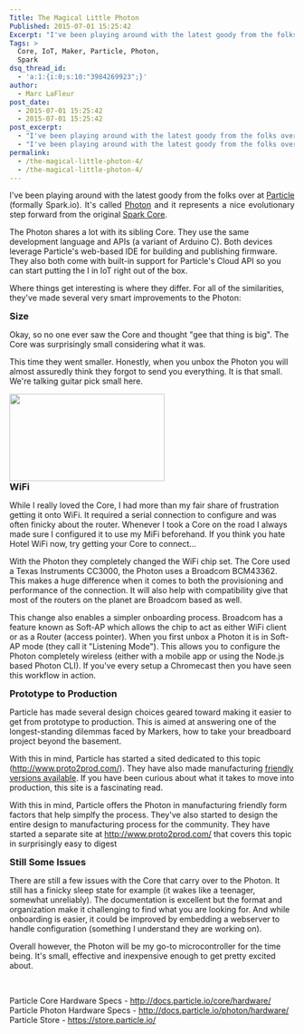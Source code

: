 ```yaml
---
Title: The Magical Little Photon
Published: 2015-07-01 15:25:42
Excerpt: "I've been playing around with the latest goody from the folks over at Particle and it just became my go-to microcontroller. "
Tags: >
  Core, IoT, Maker, Particle, Photon,
  Spark
dsq_thread_id:
  - 'a:1:{i:0;s:10:"3984269923";}'
author:
  - Marc LaFleur
post_date:
  - 2015-07-01 15:25:42
  - 2015-07-01 15:25:42
post_excerpt:
  - "I've been playing around with the latest goody from the folks over at Particle and it just became my go-to microcontroller. "
  - "I've been playing around with the latest goody from the folks over at Particle and it just became my go-to microcontroller. "
permalink:
  - /the-magical-little-photon-4/
  - /the-magical-little-photon-4/
---
```

<p style="text-align: justify;">I've been playing around with the latest goody from the folks over at <a href="http://www.particle.io">Particle</a> (formally Spark.io). It's called <a href="http://www.particle.io/prototype#photon">Photon</a> and it represents a nice evolutionary step forward from the original <a href="http://www.particle.io/prototype#spark-core">Spark Core</a>.</p>

The Photon shares a lot with its sibling Core. They use the same development language and APIs (a variant of Arduino C). Both devices leverage Particle's web-based IDE for building and publishing firmware. They also both come with built-in support for Particle's Cloud API so you can start putting the I in IoT right out of the box.

Where things get interesting is where they differ. For all of the similarities, they've made several very smart improvements to the Photon:

<h3 style="margin-top: inherit; margin-bottom: inherit;">Size</h3>

Okay, so no one ever saw the Core and thought "gee that thing is big". The Core was surprisingly small considering what it was.

This time they went smaller. Honestly, when you unbox the Photon you will almost assuredly think they forgot to send you everything. It is that small. We're talking guitar pick small here.

<img class=" aligncenter" src="http://massivescale.azurewebsites.net/wp-content/uploads/imported-onenote-images/onenote-556b689479d059.58650877.jpeg" alt="" width="273.5" height="154" data-src-type="image/jpeg" data-fullres-src="https://www.onenote.com/api/v1.0/resources/0-5de5296c86124e249a7f6f70a87ff4bd!1-9038EB8999860402!1315501/$value" data-fullres-src-type="image/jpeg" />

<h3 style="margin-top: inherit; margin-bottom: inherit;">WiFi</h3>

While I really loved the Core, I had more than my fair share of frustration getting it onto WiFi. It required a serial connection to configure and was often finicky about the router. Whenever I took a Core on the road I always made sure I configured it to use my MiFi beforehand. If you think you hate Hotel WiFi now, try getting your Core to connect…

With the Photon they completely changed the WiFi chip set. The Core used a Texas Instruments CC3000, the Photon uses a Broadcom BCM43362. This makes a huge difference when it comes to both the provisioning and performance of the connection. It will also help with compatibility give that most of the routers on the planet are Broadcom based as well.

This change also enables a simpler onboarding process. Broadcom has a feature known as Soft-AP which allows the chip to act as either WiFi client or as a Router (access pointer). When you first unbox a Photon it is in Soft-AP mode (they call it "Listening Mode"). This allows you to configure the Photon completely wireless (either with a mobile app or using the Node.js based Photon CLI). If you've every setup a Chromecast then you have seen this workflow in action.

<h3 style="margin-top: inherit; margin-bottom: inherit;">Prototype to Production</h3>

Particle has made several design choices geared toward making it easier to get from prototype to production. This is aimed at answering one of the longest-standing dilemmas faced by Markers, how to take your breadboard project beyond the basement.

With this in mind, Particle has started a sited dedicated to this topic (<a href="http://www.proto2prod.com/">http://www.proto2prod.com/</a>). They have also made manufacturing <a href="https://www.particle.io/prototype#p0-and-p1">friendly versions available</a>. If you have been curious about what it takes to move into production, this site is a fascinating read.

With this in mind, Particle offers the Photon in manufacturing friendly form factors that help simplfy the process. They've also started to design the entire design to manufacturing process for the community. They have started a separate site at <a href="http://www.proto2prod.com/">http://www.proto2prod.com/</a> that covers this topic in surprisingly easy to digest

<h3 style="margin-top: inherit; margin-bottom: inherit;">Still Some Issues</h3>

There are still a few issues with the Core that carry over to the Photon. It still has a finicky sleep state for example (it wakes like a teenager, somewhat unreliably). The documentation is excellent but the format and organization make it challenging to find what you are looking for. And while onboarding is easier, it could be improved by embedding a webserver to handle configuration (something I understand they are working on).

Overall however, the Photon will be my go-to microcontroller for the time being. It's small, effective and inexpensive enough to get pretty excited about.

&nbsp;

Particle Core Hardware Specs - <a href="http://docs.particle.io/core/hardware/">http://docs.particle.io/core/hardware/
</a>Particle Photon Hardware Specs - <a href="http://docs.particle.io/photon/hardware/">http://docs.particle.io/photon/hardware/
</a>Particle Store - <a href="https://store.particle.io/">https://store.particle.io/</a>
